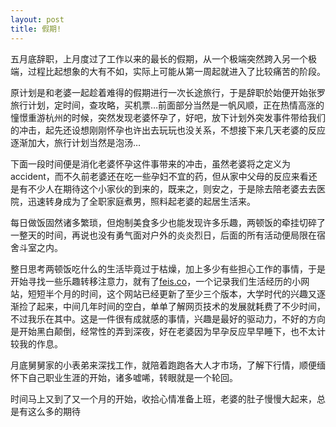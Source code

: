 ```yaml
---
layout: post
title: 假期!
---
```

五月底辞职，上月度过了工作以来的最长的假期，从一个极端突然跨入另一个极端，过程比起想象的大有不如，实际上可能从第一周起就进入了比较痛苦的阶段。 

原计划是和老婆一起趁着难得的假期进行一次长途旅行，于是辞职於始便开始张罗旅行计划，定时间，查攻略，买机票…前面部分当然是一帆风顺，正在热情高涨的憧憬重游杭州的时候，突然发现老婆怀孕了，好吧，放下计划外突发事件带给我们的冲击，起先还设想刚刚怀孕也许出去玩玩也没关系，不想接下来几天老婆的反应逐渐加大，旅行计划当然是泡汤… 

下面一段时间便是消化老婆怀孕这件事带来的冲击，虽然老婆将之定义为accident，而不久前老婆还在吃一些孕妇不宜的药，但从家中父母的反应来看还是有不少人在期待这个小家伙的到来的，既来之，则安之，于是除去陪老婆去去医院，迅速转身成为了全职家庭煮男，照料起老婆的起居生活来。 

每日做饭固然诸多繁琐，但炮制美食多少也能发现许多乐趣，两顿饭的牵挂切碎了一整天的时间，再说也没有勇气面对户外的炎炎烈日，后面的所有活动便局限在宿舍斗室之内。 

整日思考两顿饭吃什么的生活毕竟过于枯燥，加上多少有些担心工作的事情，于是开始寻找一些乐趣转移注意力，就有了[feis.co][1]，一个记录我们生活经历的小网站，短短半个月的时间，这个网站已经更新了至少三个版本，大学时代的兴趣又逐渐捡了起来，中间几年时间的空白，单单了解网页技术的发展就耗费了不少时间，不过我乐在其中。这是一件很有成就感的事情，兴趣是最好的驱动力，不好的方向是开始黑白颠倒，经常性的弄到深夜，好在老婆因为早孕反应早早睡下，也不太计较我的作息。 

月底舅舅家的小表弟来深找工作，就陪着跑跑各大人才市场，了解下行情，顺便缅怀下自己职业生涯的开始，诸多嘘唏，转眼就是一个轮回。 

时间马上又到了又一个月的开始，收拾心情准备上班，老婆的肚子慢慢大起来，总是有这么多的期待

[1]:http://feis.co